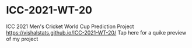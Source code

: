 # ICC-2021-WT-20
ICC 2021 Men's Cricket World Cup Prediction Project
https://vishalstats.github.io/ICC-2021-WT-20/   Tap here for a quike preview of my project
